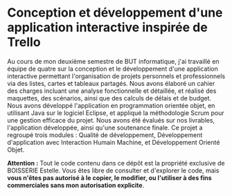 # Conception et développement d'une application interactive inspirée de Trello
Au cours de mon deuxième semestre de BUT informatique, j'ai travaillé en équipe de quatre sur la conception et le développement d'une application interactive permettant l'organisation de projets personnels et professionnels via des listes, cartes et tableaux partagés. Nous avons élaboré un cahier des charges incluant une analyse fonctionnelle et détaillée, et réalisé des maquettes, des scénarios, ainsi que des calculs de délais et de budget. Nous avons développé l'application en programmation orientée objet, en utilisant Java sur le logiciel Eclipse, et appliqué la méthodologie Scrum pour une gestion efficace du projet. Nous avons été évalués sur nos livrables, l'application développée, ainsi qu'une soutenance finale. Ce projet a regroupé trois modules : Qualité de développement, Développement d'application avec Interaction Humain Machine, et Développement Orienté Objet.


**Attention :** Tout le code contenu dans ce dépôt est la propriété exclusive de BOISSERIE Estelle. Vous êtes libre de consulter et d'explorer le code, mais **vous n'êtes pas autorisé à le copier, le modifier, ou l'utiliser à des fins commerciales sans mon autorisation explicite**.
